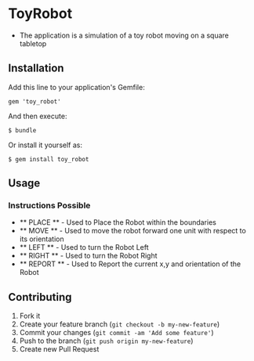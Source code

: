# ToyRobot

* The application is a simulation of a toy robot moving on a square tabletop

## Installation

Add this line to your application's Gemfile:

    gem 'toy_robot'

And then execute:

    $ bundle

Or install it yourself as:

    $ gem install toy_robot

## Usage

### Instructions Possible

* ** PLACE **   - Used to Place the Robot within the boundaries
* ** MOVE **    - Used to move the robot forward one unit with respect to its orientation
* ** LEFT **    - Used to turn the Robot Left
* ** RIGHT **   - Used to turn the Robot Right
* ** REPORT **  - Used to Report the current x,y and orientation of the Robot

## Contributing

1. Fork it
2. Create your feature branch (`git checkout -b my-new-feature`)
3. Commit your changes (`git commit -am 'Add some feature'`)
4. Push to the branch (`git push origin my-new-feature`)
5. Create new Pull Request
